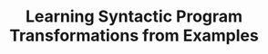 ---
id: refazer
title: Learning Syntactic Program Transformations from Examples
authors: Reudismam Rolim, Gustavo Soares, Loris D’Antoni, Oleksandr Polozov, Sumit
  Gulwani, Rohit Gheyi, **Ryo Suzuki**, and Bjoern Hartmann
image: refazer.png
conference:
  name: ICSE 2017
  url: http://icse2017.gatech.edu/
pdf: icse-2017-refazer.pdf
acm-dl: http://dl.acm.org/citation.cfm?id=3097417
arxiv: https://arxiv.org/abs/1608.09000

---